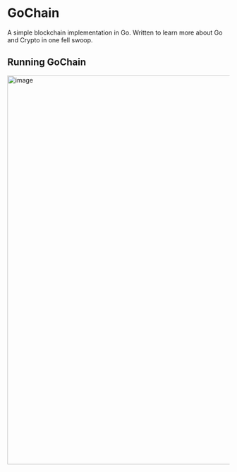 # GoChain
A simple blockchain implementation in Go. Written to learn more about Go and Crypto in one fell swoop.

## Running GoChain
<img width="882" alt="image" src="https://user-images.githubusercontent.com/9688700/73611458-0c3b6080-45b0-11ea-8d59-eeb7afcb2528.png">
